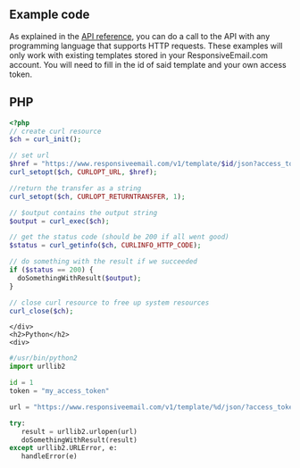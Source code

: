 <article>
    <h1>Example code</h1>
        <p>
            As explained in the <a href="/support/api/introduction">API reference</a>,
            you can do a call to the API with any programming language that
            supports HTTP requests. These examples will only work with existing templates
            stored in your ResponsiveEmail.com account. You will need to fill in the id of
            said template and your own access token.
        </p>

<div class="tabs">
    <h2>PHP</h2>
    <div>       
            
````php
<?php
// create curl resource
$ch = curl_init();

// set url
$href = "https://www.responsiveemail.com/v1/template/$id/json?access_token=$token";
curl_setopt($ch, CURLOPT_URL, $href);

//return the transfer as a string
curl_setopt($ch, CURLOPT_RETURNTRANSFER, 1);

// $output contains the output string
$output = curl_exec($ch);

// get the status code (should be 200 if all went good)
$status = curl_getinfo($ch, CURLINFO_HTTP_CODE);

// do something with the result if we succeeded
if ($status == 200) {
  doSomethingWithResult($output);
}

// close curl resource to free up system resources
curl_close($ch);
````
    
    </div>
    <h2>Python</h2>
    <div>
    
 ````python
#/usr/bin/python2
import urllib2

id = 1
token = "my_access_token"

url = "https://www.responsiveemail.com/v1/template/%d/json/?access_token=%s" % (id, token)

try:
    result = urllib2.urlopen(url)
    doSomethingWithResult(result)
except urllib2.URLError, e:
    handleError(e)
````

</div>
</div>
</article>
